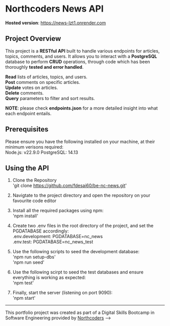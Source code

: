# Northcoders News API
**Hosted version**: https://news-lzt1.onrender.com

## Project Overview
This project is a **RESTful API** built to handle various endpoints for articles, topics, comments, and users. It allows you to interact with a **PostgreSQL** database to perform **CRUD** operations, through code which has been thoroughly **tested and error handled**.

**Read** lists of articles, topics, and users.  
**Post** comments on specific articles.  
**Update** votes on articles.  
**Delete** comments.  
**Query** parameters to filter and sort results.

**NOTE**: please check **endpoints.json** for a more detailed insight into what each endpoint entails. 

## Prerequisites
Please ensure you have the following installed on your machine, at their minimum verisons required:  
Node.js: v22.9.0
PostgreSQL: 14.13

## Using the API
1. Clone the Repository    
   'git clone https://github.com/fdesai60/be-nc-news.git'

2. Navigtate to the project directory and open the repository on your favourite code editor

3. Install all the required packages using npm:    
   'npm install'

4. Create two .env files in the root directory of the project, and set the PGDATABASE accordingly:  
.env.development: PGDATABASE=nc_news  
.env.test: PGDATABASE=nc_news_test

5. Use the following scripts to seed the development database:  
'npm run setup-dbs'  
'npm run seed'

6. Use the following scirpt to seed the test databases and ensure everything is working as expected:  
'npm test'

7. Finally, start the server (listening on port 9090):  
'npm start'
--- 

This portfolio project was created as part of a Digital Skills Bootcamp in Software Engineering provided by [Northcoders](https://northcoders.com/) -->

